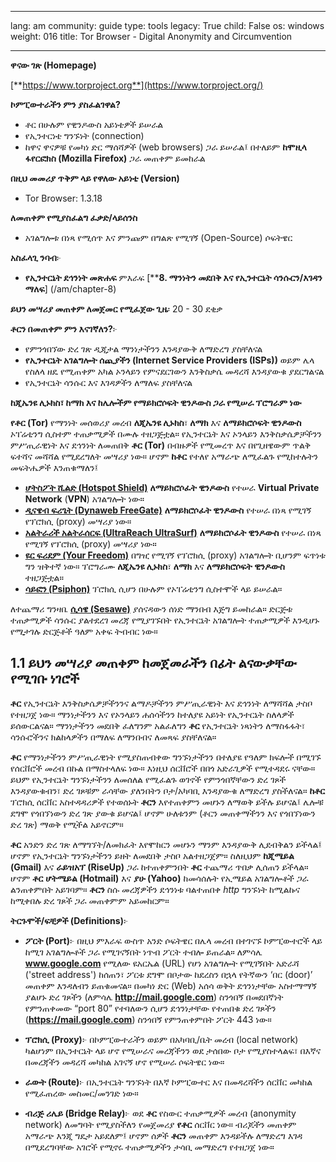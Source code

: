 

---

lang: am
community: guide
type: tools
legacy: True
child: False
os: windows
weight: 016
title: Tor Browser - Digital Anonymity and Circumvention

---

**ዋናው ገጽ (Homepage)**
			
[**https://www.torproject.org**](https://www.torproject.org/)

			
**ኮምፒውተራችን ምን ያስፈልገዋል?**

- ቶር በሁሉም የዊንዶውስ አይነቴዎች ይሠራል
- የኢንተርነቴ ግንኙነት (connection)
- ከዋና ዋናዎቹ የመካነ ድር ማሰሻዎች (web browsers) ጋራ  ይሠራል፤ በተለይም **ከሞዚላ ፋየርፎክስ (Mozilla Firefox)** ጋራ መጠቀም ይመከራል			


**በዚህ መመሪያ ጥቅም ላይ የዋለው አይነቴ (Version)**

- Tor Browser: 1.3.18 


**ለመጠቀም የሚያስፈልግ ፈቃድ/ላይሰንስ**

- አገልግሎቱ በነጻ የሚሰጥ እና ምንጩም በግልጽ የሚገኝ (Open-Source) ሶፍትዌር

**አስፈላጊ ንባብ**፦

- **የኢንተርኔት ደኅንነት መጽሐፍ** ምእራፍ [****8. ማንነትን መደበቅ እና የኢንተርኔት ሳንሱርን/እገዳን ማለፍ**] (/am/chapter-8) 

**ይህን መሣሪያ መጠቀም ለመጀመር የሚፈጀው ጊዜ**፡ 20 - 30 ደቂቃ


**ቶርን በመጠቀም ምን እናገኛለን?**፦ 

- የምንጎበኘው ድረ ገጽ ዲጂታል ማንነታችንን እንዳያውቅ ለማድረግ ያስቸለናል
- **የኢንተርኔት አገልግሎት ሰጪያችን (Internet Service Providers (ISPs))** ወይም ሌላ የስለላ ዘዴ የሚጠቀም አካል ኦንላይን የምናደርገውን እንቅስቃሴ መዳረሻ እንዳያውቁ ያደርግልናል
- የኢንተርኔት ሳንሱር እና እገዳዎችን ለማለፍ ያስቸለናል 

**ከጂኤንዩ ሊኑክስ፣ ከማክ እና ከሌሎችም የማይክሮሶፍት ዊንዶውስ ጋራ የሚሠራ ፕሮግራም ነው**
 
**የቶር (Tor)** የማንነት መሰወሪያ መረብ **ለጂኤንዩ ሊኑክስ**፣ **ለማክ** እና **ለማይክሮሶፍት ዊንዶውስ** ኦፐሬቲንግ ሲስተም ተጠቃሚዎች በሙሉ ተዘጋጅቷል። የኢንተርኔት እና ኦንላይን እንቅስቃሴዎቻችንን ምሥጢራዊነት እና ደኅንነት ለመጠበቅ **ቶር (Tor)** በብዙዎች የሚመረጥ እና በየጊዘዌውም ጥልቅ ፍተሻና መሻሻል የሚደረግለት መሣሪያ ነው። ሆኖም **ከቶር** የተለየ አማራጭ ለሚፈልጉ የሚከተሉትን መፍትሔዎች እንጠቁማለን፤

* [**ሆትስፖት ሺልድ (Hotspot Shield)**](http://hotspotshield.com/) **ለማይክሮሶፈት ዊንዶውስ** የተሠራ  **Virtual Private Network** (**VPN**) አገልግሎት ነው።
* [**ዲናዌብ ፍሪጌት (Dynaweb FreeGate)**](http://www.dit-inc.us/freegate) **ለማይክሮሶፈት ዊንዶውስ** የተሠራ በነጻ የሚገኝ የፕሮክሲ (proxy) መሣሪያ ነው። 
* [**አልትራሪች አልትራሰርፍ (UltraReach UltraSurf)**](http://www.ultrareach.com/) **ለማይክሮሶፈት ዊንዶውስ** የተሠራ በነጻ የሚገኝ የፕሮክሲ (proxy) መሣሪያ ነው።
* [**ዩር ፍሪደም (Your Freedom)**](http://www.your-freedom.net/) በግዢ የሚገኝ የፕሮክሲ (proxy) አገልግሎት ቢሆንም ፍጥነቱ ግን ዝቅተኛ ነው። ፕሮግራሙ **ለጂኤንዩ ሊኑክስ**፣ **ለማክ** እና **ለማይክሮሶፍት ዊንዶውስ** ተዘጋጅቷል።
* [**ሳይፎን (Psiphon)**](http://psiphon.ca/) ፕሮክሲ  ሲሆን በሁሉም የኦፐሬቲንግ ሲስተሞች ላይ ይሠራል። 


ለተጨማሪ ግንዛቤ [**ሲሳዌ (Sesawe)**](http://sesawe.net/) ያሰናዳውን ሰነድ ማንበብ እጅግ ይመከራል። ድርጅቱ ተጠቃሚዎች ሳንሱር ያልተደረገ መረጃ የሚያገኙበት የኢንተርኔት አገልግሎት ተጠቃሚዎች እንዲሆኑ የሚታገሉ ድርጅቶች ዓለም አቀፍ ትብብር ነው። 


## 1.1 ይህን መሣሪያ መጠቀም ከመጀመራችን በፊት ልናውቃቸው የሚገቡ ነገሮች ##

**ቶር** የኢንተርኔት እንቅስቃሴዎቻችንንና ልማዶቻችንን ምሥጢራዊነት እና ደኅንነት ለማሻሻል ታስቦ የተዘጋጀ ነው። ማንነታችንን እና የኦንላይን ሐሰሳችንን ከተለያዩ አይነት የኢንተርኔት ስለላዎች ይሰውርልናል። ማንነታችንን መደበቅ ፈለግንም አልፈለግን **ቶር** የኢንተርኔት ነጻነትን ለማስፋፋት፣ ሳንሱሮችንና ክልከላዎችን በማለፍ ለማንበብና ለመጻፍ ያስቸለናል።

**ቶር** የማንነታችንን ምሥጢራዊነት የሚያስጠብቀው ግንኙነታችንን በተለያዩ የዓለም ክፍሎች በሚገኙ የሰርቨሮች መረብ በኩል በማስተላለፍ ነው። እነዚህ ሰርቨሮች በበጎ አድራጊዎች የሚተዳደሩ ናቸው። ይህም የኢንተርኔት ግንኙነታችንን ለመሰለል የሚፈልጉ ወገኖች የምንጎበኛቸውን ድረ ገጾች እንዳያውቁብን፣ ድረ ገጾቹም ራሳቸው ያለንበትን ቦታ/አካባቢ እንዳያውቁ ለማድረግ ያስችለናል። **ከቶር** ፕሮክሲ ሰርቨር አስተዳዳሪዎች የተወሰኑት **ቶርን** እየተጠቀምን መሆኑን ለማወቅ ይችሉ ይሆናል፤ ሌሎቹ ደግሞ የጎበኘነውን ድረ ገጽ ያውቁ ይሆናል፤ ሆኖም ሁለቱንም (ቶርን መጠቀማችንን እና የጎበኘነውን ድረ ገጽ) ማወቅ የሚችል አይኖርም። 

**ቶር** አንድን ድረ ገጽ ለማግኘት/ለመክፈት እየሞከርን መሆኑን ማንም እንዳያውቅ ሊደብቅልን ይችላል፤ ሆኖም የኢንተርኔት ግንኙነታችንን ይዘት ለመደበቅ ታስቦ አልተዘጋጀም። ስለዚህም **ከጂሜይል (Gmail)** እና **ራይዝአፕ (RiseUp)** ጋራ ከተጠቀምንበት **ቶር** ተጨማሪ ጥበቃ ሊሰጠን ይችላል። ሆኖም **ቶር** **ሆትሜይል (Hotmail)** እና **ያሁ (Yahoo)** ከመሳሰሉት የኢሜይል አገልግሎቶች ጋራ ልንጠቀምበት አይገባም። **ቶርን** ስሱ መረጃዎችን ደኅንነቱ ባልተጠበቀ *http* ግንኙነት ከሚልኩና ከሚቀበሉ ድረ ገጾች ጋራ መጠቀምም አይመከርም።
  

**ትርጉሞች/ፍቺዎች (Definitions)**፦

- **ፖርት (Port)**፦ በዚህ ምእራፍ ውስጥ አንድ ሶፍትዌር በሌላ መረብ በተገናኙ ኮምፒውተሮች ላይ ከሚገ  አገልግሎቶች ጋራ የሚገናኝበት ነጥብ ፖርት ተብሎ ይጠራል። ለምሳሌ **www.google.com** የሚለው ዩአርኤል (URL) የሆነ አገልግሎት የሚገኝበት አድራሻ ('street address') ከሰጠን፣ ፖርቱ ደግሞ በቦታው ከደረስን በኋላ የትኛውን ‘በር (door)’ መጠቀም እንዳለብን ይጠቁመናል። በመካነ ድር (Web) አሰሳ ወቅት ደኅንነታቸው አስተማማኝ ያልሆኑ ድረ ገጾችን (ለምሳሌ **http://mail.google.com**) ስንጎበኝ በመደበኛነት የምንጠቀመው “port 80” የተባለውን ሲሆን ደኅንነታቸው የተጠበቁ ድረ ገጾችን (**https://mail.google.com**) ስንጎበኝ የምንጠቀምበት ፖርት 443 ነው።

- **ፕሮክሲ (Proxy)**፦ በኮምፒውተራችን ወይም በአካባቢ/ቤት መረብ (local network) ካልሆነም በኢንተርኔት ላይ ሆኖ የሚሠራና መረጃችንን ወደ ታሰበው ቦታ የሚያስተላልፍ፣ በእኛና በመረጃችን መዳረሻ መካከል አገናኝ ሆኖ የሚሠራ ሶፍትዌር ነው።  

- **ራውት (Route)**፦ በኢንተርኔት ግንኙነት በእኛ ኮምፒውተር እና በመዳረሻችን ሰርቨር መካከል የሚፈጠረው መስመር/መንገድ ነው።

- **ብሪጅ ሪሌይ (Bridge Relay)**፦ ወደ **ቶር** የስውር ተጠቃሚዎች መረብ (anonymity network) ለመግባት የሚያስችለን የመጀመሪያ **የቶር** ሰርቨር ነው። ብሪጆችን መጠቀም አማራጭ እንጂ ግዴታ አይደለም፤ ሆኖም ሰዎች **ቶርን** መጠቀም እንዳይችሉ ለማድረግ እገዳ በሚደረግባቸው አገሮች የሚኖሩ ተጠቃሚዎችን ታሳቢ መማድረግ የተዘጋጀ ነው።

